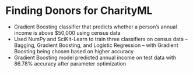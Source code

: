 # Finding Donors for CharityML

*	Gradient Boosting classifier that predicts whether a person’s annual income is above $50,000 using census data
*	Used NumPy and SciKit-Learn to train three classifiers on census data – Bagging, Gradient Boosting, and Logistic Regression – with Gradient Boosting being chosen based on higher accuracy
*	Gradient Boosting model predicted annual income on test data with 86.78% accuracy after parameter optimization
